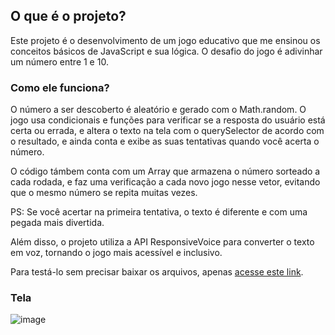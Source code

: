 ##  O que é o projeto? 

Este projeto é o desenvolvimento de um jogo educativo que me ensinou os conceitos básicos de JavaScript e sua lógica. O desafio do jogo é adivinhar um número entre 1 e 10.

### Como ele funciona? 

O número a ser descoberto é aleatório e gerado com o Math.random. O jogo usa condicionais e funções para verificar se a resposta do usuário está certa ou errada, e altera o texto na tela com o querySelector de acordo com o resultado, e ainda conta e exibe as suas tentativas quando você acerta o número.

O código támbem conta com um Array que armazena o número sorteado a cada rodada, e faz uma verificação a cada novo jogo nesse vetor, evitando que o mesmo número se repita muitas vezes.

PS: Se você acertar na primeira tentativa, o texto é diferente e com uma pegada mais divertida.

Além disso, o projeto utiliza a API ResponsiveVoice para converter o texto em voz, tornando o jogo mais acessível e inclusivo.

Para testá-lo sem precisar baixar os arquivos, apenas [acesse este link](https://jogo-do-numero-misterioso.vercel.app/).

### Tela

![image](https://github.com/MateusPerpetuo/Jogo-do-numero-misterioso/assets/129229556/3c339b5f-fbc4-4b4c-ae44-3a973e5818bf)



